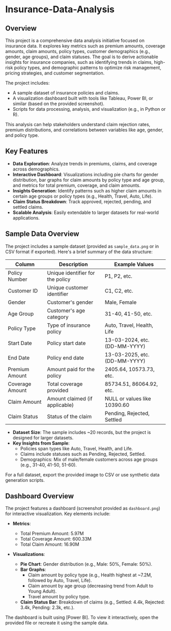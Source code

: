 # Insurance-Data-Analysis

## Overview

This project is a comprehensive data analysis initiative focused on insurance data. It explores key metrics such as premium amounts, coverage amounts, claim amounts, policy types, customer demographics (e.g., gender, age groups), and claim statuses. The goal is to derive actionable insights for insurance companies, such as identifying trends in claims, high-risk policy types, and demographic patterns to optimize risk management, pricing strategies, and customer segmentation.

The project includes:
- A sample dataset of insurance policies and claims.
- A visualization dashboard built with tools like Tableau, Power BI, or similar (based on the provided screenshot).
- Scripts for data processing, analysis, and visualization (e.g., in Python or R).

This analysis can help stakeholders understand claim rejection rates, premium distributions, and correlations between variables like age, gender, and policy type.

## Key Features

- **Data Exploration**: Analyze trends in premiums, claims, and coverage across demographics.
- **Interactive Dashboard**: Visualizations including pie charts for gender distribution, bar graphs for claim amounts by policy type and age group, and metrics for total premium, coverage, and claim amounts.
- **Insights Generation**: Identify patterns such as higher claim amounts in certain age groups or policy types (e.g., Health, Travel, Auto, Life).
- **Claim Status Breakdown**: Track approved, rejected, pending, and settled claims.
- **Scalable Analysis**: Easily extendable to larger datasets for real-world applications.

## Sample Data Overview

The project includes a sample dataset (provided as `sample_data.png` or in CSV format if exported). Here's a brief summary of the data structure:

| Column          | Description                          | Example Values                  |
|-----------------|--------------------------------------|---------------------------------|
| Policy Number   | Unique identifier for the policy     | P1, P2, etc.                    |
| Customer ID     | Unique customer identifier           | C1, C2, etc.                    |
| Gender          | Customer's gender                    | Male, Female                    |
| Age Group       | Customer's age category              | 31-40, 41-50, etc.              |
| Policy Type     | Type of insurance policy             | Auto, Travel, Health, Life      |
| Start Date      | Policy start date                    | 13-03-2024, etc. (DD-MM-YYYY)   |
| End Date        | Policy end date                      | 13-03-2025, etc. (DD-MM-YYYY)   |
| Premium Amount  | Amount paid for the policy           | 2405.64, 10573.73, etc.         |
| Coverage Amount | Total coverage provided              | 85734.51, 86064.92, etc.        |
| Claim Amount    | Amount claimed (if applicable)       | NULL or values like 10390.60    |
| Claim Status    | Status of the claim                  | Pending, Rejected, Settled      |

- **Dataset Size**: The sample includes ~20 records, but the project is designed for larger datasets.
- **Key Insights from Sample**:
  - Policies span types like Auto, Travel, Health, and Life.
  - Claims include statuses such as Pending, Rejected, Settled.
  - Demographics: Mix of male/female customers across age groups (e.g., 31-40, 41-50, 51-60).

For a full dataset, export the provided image to CSV or use synthetic data generation scripts.

## Dashboard Overview

The project features a dashboard (screenshot provided as `dashboard.png`) for interactive visualization. Key elements include:

- **Metrics**:
  - Total Premium Amount: 5.97M
  - Total Coverage Amount: 600.33M
  - Total Claim Amount: 16.90M

- **Visualizations**:
  - **Pie Chart**: Gender distribution (e.g., Male: 50%, Female: 50%).
  - **Bar Graphs**:
    - Claim amount by policy type (e.g., Health highest at ~7.2M, followed by Auto, Travel, Life).
    - Claim amount by age group (decreasing trend from Adult to Young Adult).
    - Travel amount by policy type.
  - **Claim Status Bar**: Breakdown of claims (e.g., Settled: 4.4k, Rejected: 3.4k, Pending: 2.3k, etc.).

The dashboard is built using [Power BI]. To view it interactively, open the provided file or recreate it using the sample data.

